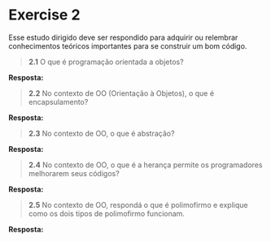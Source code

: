 Exercise 2
==========

Esse estudo dirigido deve ser respondido para adquirir ou relembrar conhecimentos teóricos importantes para se construir um bom código.

> **2.1** O que é programação orientada a objetos?

**Resposta:**

> **2.2** No contexto de OO (Orientação à Objetos), o que é encapsulamento?

**Resposta:**

> **2.3** No contexto de OO, o que é abstração? 

**Resposta:**

> **2.4** No contexto de OO, o que é a herança permite os programadores melhorarem seus códigos? 

**Resposta:**

> **2.5** No contexto de OO, respondá o que é polimofirmo e explique como os dois tipos de polimofirmo funcionam. 

**Resposta:**